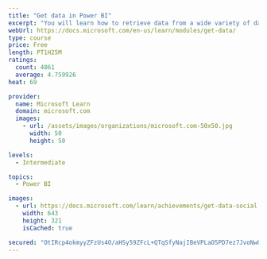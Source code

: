 ```yaml
---
title: "Get data in Power BI"
excerpt: "You will learn how to retrieve data from a wide variety of data sources, including Microsoft Excel, relational databases, and NoSQL data stores. You will also learn how to improve performance while retrieving data."
webUrl: https://docs.microsoft.com/en-us/learn/modules/get-data/
type: course
price: Free
length: PT1H25M
ratings:
  count: 4861
  average: 4.759926
heat: 69

provider:
  name: Microsoft Learn
  domain: microsoft.com
  images:
    - url: /assets/images/organizations/microsoft.com-50x50.jpg
      width: 50
      height: 50

levels:
  - Intermediate

topics:
  - Power BI

images:
  - url: https://docs.microsoft.com/learn/achievements/get-data-social.png
    width: 643
    height: 321
    isCached: true

secured: "OtIRcp4okmyyZFzUs4O/aHSy59ZFcL+QTqSfyNajIBeVPLaO5PD7ez7JvoNwO+xJd++RhYdicjPpe9swrwlMj8xJH45y/DMiwTSVuk6KPeYdfqG2hQG4lIgHK4BSNuv6P2notnjEnO2h1xhTMNu0MIwqG1v+jvmwYI7JUAHx9n56OcV1V5MEE0d7Huka0p5bbkfjx22Ita9bAZGNuNFZPudmxU/mx+z4HTSHuQuQhzPlj7s/iH0/z22XGZ1s7qIZ3dGGWQFilhglxTji1/ZCtXIXj/n9ZfZk+7vbvCa0vb1eVP8UvvfpQVd65CQgwqYJ+xqDUW0fEwJlTYkIxX29vlzXEt29MhuJNNzVEVvBsVgDkkTKu+Dp7Ejtrbac22UnTrQ1JIIRGXblZg389ShOj4WhM7N9FRrv6Q9hsrlOWs0=;HMD4iaUfe03IyeTh7aNBrA=="
---
```


